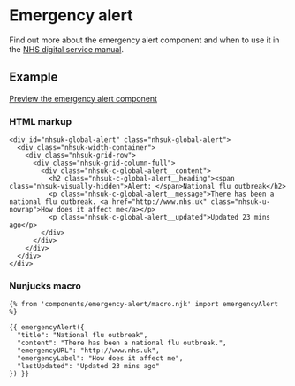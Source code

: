 # Emergency alert

Find out more about the emergency alert component and when to use it in the [NHS digital service manual](https://beta.nhs.uk/service-manual/).

## Example

[Preview the emergency alert component]()

### HTML markup

    <div id="nhsuk-global-alert" class="nhsuk-global-alert">
      <div class="nhsuk-width-container">
        <div class="nhsuk-grid-row">
          <div class="nhsuk-grid-column-full">
            <div class="nhsuk-c-global-alert__content">
              <h2 class="nhsuk-c-global-alert__heading"><span class="nhsuk-visually-hidden">Alert: </span>National flu outbreak</h2>
              <p class="nhsuk-c-global-alert__message">There has been a national flu outbreak. <a href="http://www.nhs.uk" class="nhsuk-u-nowrap">How does it affect me</a></p>
              <p class="nhsuk-c-global-alert__updated">Updated 23 mins ago</p>
            </div>
          </div>
        </div>
      </div>
    </div>

### Nunjucks macro

    {% from 'components/emergency-alert/macro.njk' import emergencyAlert %}

    {{ emergencyAlert({
      "title": "National flu outbreak",
      "content": "There has been a national flu outbreak.",
      "emergencyURL": "http://www.nhs.uk",
      "emergencyLabel": "How does it affect me",
      "lastUpdated": "Updated 23 mins ago"
    }) }}

